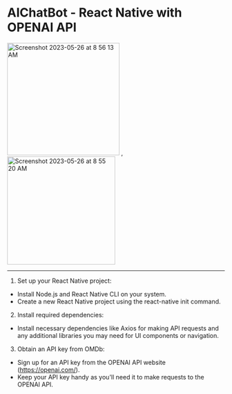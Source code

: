 # AIChatBot - React Native with OPENAI API
<img width="260" alt="Screenshot 2023-05-26 at 8 56 13 AM" src="https://github.com/iexcalibur/AIchat-native/assets/48850851/be17685a-cff1-4eec-8573-7298e39f884d">
,
<img width="250" alt="Screenshot 2023-05-26 at 8 55 20 AM" src="https://github.com/iexcalibur/AIchat-native/assets/48850851/493a9937-450b-4436-bc22-f388e28c77e2">

<br/>
<hr/>

1. Set up your React Native project:
- Install Node.js and React Native CLI on your system.
- Create a new React Native project using the react-native init command.

2. Install required dependencies:
- Install necessary dependencies like Axios for making API requests and any additional libraries you may need for UI components or navigation.

3. Obtain an API key from OMDb:
- Sign up for an API key from the OPENAI API website (https://openai.com/).
- Keep your API key handy as you'll need it to make requests to the OPENAI API.
